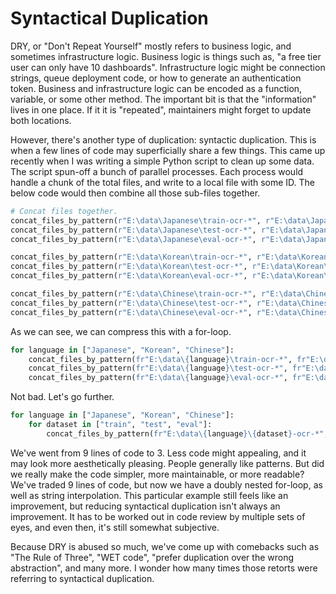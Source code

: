 # Syntactical Duplication

DRY, or "Don't Repeat Yourself" mostly refers to business logic, and sometimes infrastructure logic. Business logic is things such as, "a free tier user can only have 10 dashboards". Infrastructure logic might be connection strings, queue deployment code, or how to generate an authentication token. Business and infrastructure logic can be encoded as a function, variable, or some other method. The important bit is that the "information" lives in one place. If it it is "repeated", maintainers might forget to update both locations.

However, there's another type of duplication: syntactic duplication. This is when a few lines of code may superficially share a few things. This came up recently when I was writing a simple Python script to clean up some data. The script spun-off a bunch of parallel processes. Each process would handle a chunk of the total files, and write to a local file with some ID. The below code would then combine all those sub-files together.

```python
# Concat files together.
concat_files_by_pattern(r"E:\data\Japanese\train-ocr-*", r"E:\data\Japanese\train-ocr-data.txt")
concat_files_by_pattern(r"E:\data\Japanese\test-ocr-*", r"E:\data\Japanese\test-ocr-data.txt")
concat_files_by_pattern(r"E:\data\Japanese\eval-ocr-*", r"E:\data\Japanese\eval-ocr-data.txt")

concat_files_by_pattern(r"E:\data\Korean\train-ocr-*", r"E:\data\Korean\train-ocr-data.txt")
concat_files_by_pattern(r"E:\data\Korean\test-ocr-*", r"E:\data\Korean\test-ocr-data.txt")
concat_files_by_pattern(r"E:\data\Korean\eval-ocr-*", r"E:\data\Korean\eval-ocr-data.txt")

concat_files_by_pattern(r"E:\data\Chinese\train-ocr-*", r"E:\data\Chinese\train-ocr-data.txt")
concat_files_by_pattern(r"E:\data\Chinese\test-ocr-*", r"E:\data\Chinese\test-ocr-data.txt")
concat_files_by_pattern(r"E:\data\Chinese\eval-ocr-*", r"E:\data\Chinese\eval-ocr-data.txt")
```

As we can see, we can compress this with a for-loop.

```python
for language in ["Japanese", "Korean", "Chinese"]:
    concat_files_by_pattern(fr"E:\data\{language}\train-ocr-*", fr"E:\data\{language}\train-ocr-data.txt")
    concat_files_by_pattern(fr"E:\data\{language}\test-ocr-*", fr"E:\data\{language}\test-ocr-data.txt")
    concat_files_by_pattern(fr"E:\data\{language}\eval-ocr-*", fr"E:\data\{language}\eval-ocr-data.txt")
```

Not bad. Let's go further.

```python
for language in ["Japanese", "Korean", "Chinese"]:
    for dataset in ["train", "test", "eval"]:
        concat_files_by_pattern(fr"E:\data\{language}\{dataset}-ocr-*", fr"E:\data\{language}\{dataset}-ocr-data.txt")
```

We've went from 9 lines of code to 3. Less code might appealing, and it may look more aesthetically pleasing. People generally like patterns. But did we really make the code simpler, more maintainable, or more readable? We've traded 9 lines of code, but now we have a doubly nested for-loop, as well as string interpolation. This particular example still feels like an improvement, but reducing syntactical duplication isn't always an improvement. It has to be worked out in code review by multiple sets of eyes, and even then, it's still somewhat subjective.

Because DRY is abused so much, we've come up with comebacks such as "The Rule of Three", "WET code", "prefer duplication over the wrong abstraction", and many more. I wonder how many times those retorts were referring to syntactical duplication.

